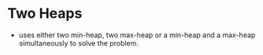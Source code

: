 # Two Heaps

- uses either two min-heap, two max-heap or a min-heap and a max-heap simultaneously to solve the problem.
